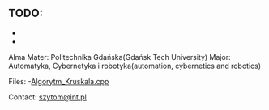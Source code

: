 TODO:
-
-
-
Alma Mater: Politechnika Gdańska(Gdańsk Tech University)
Major: Automatyka, Cybernetyka i robotyka(automation, cybernetics and robotics)

Files:
-[Algorytm_Kruskala.cpp](https://en.wikipedia.org/wiki/Kruskal%27s_algorithm)

Contact: szytom@int.pl
